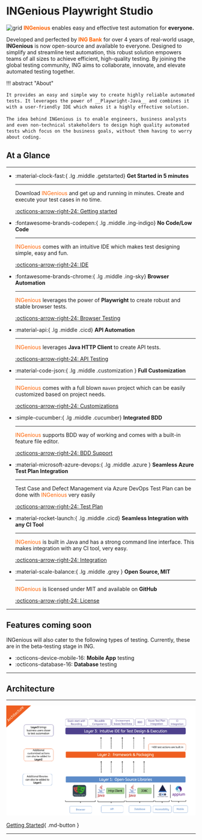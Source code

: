 
# **INGenious Playwright Studio**


<img src="doc_images/favicon.ico" alt="grid" width="40"/> <span style="color:#FF6200;width:100px">**INGenious**</span> enables easy and effective test automation for **everyone.** 



Developed and perfected by <span style="color:#FF6200;width:100px">**ING Bank**</span> for over 4 years of real-world usage, **INGenious** is now open-source and available to everyone. Designed to simplify and streamline test automation, this robust solution empowers teams of all sizes to achieve efficient, high-quality testing. By joining the global testing community, ING aims to collaborate, innovate, and elevate automated testing together.

!!! abstract "About" 

    It provides an easy and simple way to create highly reliable automated tests. It leverages the power of __Playwright-Java__ and combines it with a user-friendly IDE which makes it a highly effective solution.

    The idea behind INGenious is to enable engineers, business analysts and even non-technical stakeholders to design high quality automated tests which focus on the business goals, without them having to worry about coding.








## At a Glance
-----------------------


<div class="grid cards" markdown>

-   :material-clock-fast:{ .lg .middle .getstarted} __Get Started in 5 minutes__

    ---

    Download <span style="color:#FF6200">INGenious</span> and get up and running in minutes. Create and execute your test cases in no time. 

    [:octicons-arrow-right-24: Getting started](gettingstarted.md)

-   :fontawesome-brands-codepen:{ .lg .middle .ing-indigo} __No Code/Low Code__

    ---

    <span style="color:#FF6200">INGenious</span> comes with an intuitive IDE which makes test designing simple, easy and fun.

    [:octicons-arrow-right-24: IDE](knowyourframework.md)

-   :fontawesome-brands-chrome:{ .lg .middle .ing-sky} __Browser Automation__

    ---

    <span style="color:#FF6200">INGenious</span> leverages the power of **Playwright** to create robust and stable browser tests. 

    [:octicons-arrow-right-24: Browser Testing](BrowserTesting/)

-   :material-api:{ .lg .middle .cicd} __API Automation__

    ---

    <span style="color:#FF6200">INGenious</span> leverages **Java HTTP Client** to create API tests.

    [:octicons-arrow-right-24: API Testing](api/)



-   :material-code-json:{ .lg .middle .customization } __Full Customization__

    ---

    <span style="color:#FF6200">INGenious</span> comes with a full blown `maven` project which can be easily customized based on project needs.

    [:octicons-arrow-right-24: Customizations](customizations/)

-   :simple-cucumber:{ .lg .middle .cucumber} __Integrated BDD__

    ---

    <span style="color:#FF6200">INGenious</span> supports BDD way of working and comes with a built-in feature file editor.

    [:octicons-arrow-right-24: BDD Support](bdd/)

-   :material-microsoft-azure-devops:{ .lg .middle .azure } __Seamless Azure Test Plan Integration__

    ---

    Test Case and Defect Management via Azure DevOps Test Plan can be done with <span style="color:#FF6200">INGenious</span> very easily

    [:octicons-arrow-right-24: Test Plan](testplan/)

-   :material-rocket-launch:{ .lg .middle .cicd} __Seamless Integration with any CI Tool__

    ---

    <span style="color:#FF6200">INGenious</span> is built in Java and has a strong command line interface. This makes integration with any CI tool, very easy.

    [:octicons-arrow-right-24: Integration](ci.md)

-   :material-scale-balance:{ .lg .middle .grey  } __Open Source, MIT__

    ---

    <span style="color:#FF6200">INGenious</span>  is licensed under MIT and available on **GitHub**

    [:octicons-arrow-right-24: License](https://github.com/ing-bank/INGenious)




</div>


--------

## Features coming soon

INGenious will also cater to the following types of testing. Currently, these are in the beta-testing stage in ING.

<div class="grid cards" markdown>

- :octicons-device-mobile-16: __Mobile App__ testing
- :octicons-database-16: __Database__ testing

</div>



--------



## Architecture
-----------------------

![architecture](img/architecture/architecture_layers.png "architecture")


[Getting Started](gettingstarted.md){ .md-button }


---------
